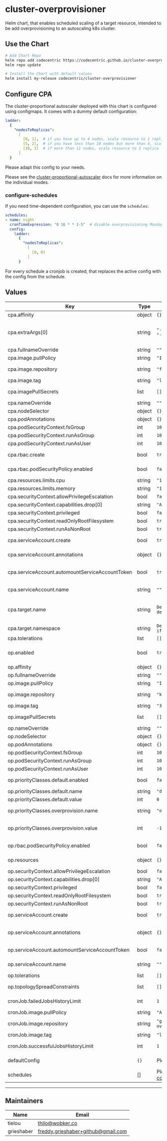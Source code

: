 # cluster-overprovisioner
Helm chart, that enables scheduled scaling of a target resource, intended to be add overprovisioning to an autoscaling k8s cluster.

## Use the Chart

```bash
# Add Chart Repo
helm repo add codecentric https://codecentric.github.io/cluster-overprovisioner
helm repo update

# Install the Chart with default values
helm install my-release codecentric/cluster-overprovisioner
```

## Configure CPA

The cluster-proportional autoscaler deployed with this chart is configured using configmaps. It comes with a dummy default configuration:
```yaml
ladder:
  {
    "nodesToReplicas":
      [
        [0, 1],  # if you have up to 4 nodes, scale resource to 1 replica
        [5, 2],  # if you have less than 10 nodes but more than 4, scale resource to 2 replica
        [10, 3]  # if more than 11 nodes, scale resource to 3 replica
      ]
  }
```
Please adapt this config to your needs.

Please see the [cluster-proportional-autoscaler](https://github.com/kubernetes-sigs/cluster-proportional-autoscaler#control-patterns-and-configmap-formats) docs for more information on the individual modes.

### configure-schedules
If you need time-dependent configuration, you can use the `schedules`:
```yaml
schedules:
- name: night
  cronTimeExpression: "0 16 * * 1-5"  # disable overprovisioning Monday - Friday from 6pm
  config:
    ladder:
      {
        "nodesToReplicas":
          [
            [0, 0]
          ]
      }
```

For every schedule a cronjob is created, that replaces the active config with the config from the schedule.

## Values

| Key | Type | Default | Description |
|-----|------|---------|-------------|
| cpa.affinity | object | `{}` | PodAffinity of the cpa Pod |
| cpa.extraArgs[0] | string | `"--logtostderr=true"` <br /> `"--v=2"` | Additional args for the cpa (refer to [cluster-proportional-autoscaler/README.md](https://github.com/kubernetes-sigs/cluster-proportional-autoscaler#readme) for more information) |
| cpa.fullnameOverride | string | `""` |  |
| cpa.image.pullPolicy | string | `"IfNotPresent"` | ImagePullPolicy |
| cpa.image.repository | string | `"freddyfroehlich/cpa-dirty"` | Name of the image to be used for cpa (\<repo>/\<image>) |
| cpa.image.tag | string | `"latest"` | Docker tag |
| cpa.imagePullSecrets | list | `[]` | PullSecrets, if pulling from a private registry |
| cpa.nameOverride | string | `""` |  |
| cpa.nodeSelector | object | `{}` | NodeSelector of the cpa Pod |
| cpa.podAnnotations | object | `{}` | Annotations to add to the cpa Pod |
| cpa.podSecurityContext.fsGroup | int | `1000` |  |
| cpa.podSecurityContext.runAsGroup | int | `1000` |  |
| cpa.podSecurityContext.runAsUser | int | `1000` |  |
| cpa.rbac.create | bool | `true` | Specifies whether RBAC-Ressources should be created |
| cpa.rbac.podSecurityPolicy.enabled | bool | `false` | Specifies whether a PSP should be created |
| cpa.resources.limits.cpu | string | `"100m"` | CPU Limit for cpa-Pod |
| cpa.resources.limits.memory | string | `"128Mi"` | Memory Limit for cpa-Pod |
| cpa.securityContext.allowPrivilegeEscalation | bool | `false` | Allow privilege escalation |
| cpa.securityContext.capabilities.drop[0] | string | `"ALL"` | Capabilities to drop |
| cpa.securityContext.privileged | bool | `false` | Run pod privileged |
| cpa.securityContext.readOnlyRootFilesystem | bool | `true` | Mount FS read-only |
| cpa.securityContext.runAsNonRoot | bool | `true` | Run pod as non-root user |
| cpa.serviceAccount.create | bool | `true` | Specifies whether a service account should be created |
| cpa.serviceAccount.annotations | object | `{}` | Annotations to add to the service account |
| cpa.serviceAccount.automountServiceAccountToken | bool | `true` | Mount ServiceAccount-Token (true, because cpa accesses kube-api) |
| cpa.serviceAccount.name | string | `""` | Name of the Service Account to use |
| cpa.target.name | string | `Defaults to the op-deployment, if enabled.` | Name of the scalable-resource, that should be scaled by the cpa. Must be in form of `<resource-type>/<resource-name>` |
| cpa.target.namespace | string | `Default to the op-namespace, if enabled.` | Namespace of the target resource |
| cpa.tolerations | list | `[]` | Tolerations of the cpa Pod |
| op.enabled | bool | `true` | Specifies, whether the default overprovisioning Deployment should be used. |
| op.affinity | object | `{}` | PodAffinity of the cpa Pod |
| op.fullnameOverride | string | `""` |  |
| op.image.pullPolicy | string | `"IfNotPresent"` | ImagePullPolicy |
| op.image.repository | string | `"k8s.gcr.io/pause"` | Image of the overprovisioning deployment |
| op.image.tag | string | `"3.2"` | Docker tag |
| op.imagePullSecrets | list | `[]` | PullSecrets, if pulling from a private registry |
| op.nameOverride | string | `""` |  |
| op.nodeSelector | object | `{}` | NodeSelector of op Pod |
| op.podAnnotations | object | `{}` | Annotations to add to the op Pod |
| op.podSecurityContext.fsGroup | int | `1000` |  |
| op.podSecurityContext.runAsGroup | int | `1000` |  |
| op.podSecurityContext.runAsUser | int | `1000` |  |
| op.priorityClasses.default.enabled | bool | `false` | Specifies, whether a default priorityClass should be created |
| op.priorityClasses.default.name | string | `"default"` | Name of the default priorityClass |
| op.priorityClasses.default.value | int | `0` | Priority of the default priorityClass |
| op.priorityClasses.overprovision.name | string | `"overprovision"` | Name of the overprovisioning priorityClass |
| op.priorityClasses.overprovision.value | int | `-1` | Priority of the default priorityClass (intended to by lower than `op.priorityClasses.default.value`) |
| op.rbac.podSecurityPolicy.enabled | bool | `false` | Specifies whether a PSP should be created |
| op.resources | object | `{}` | Resource-information for the op Deployment |
| op.securityContext.allowPrivilegeEscalation | bool | `false` | Allow privilege escalation |
| op.securityContext.capabilities.drop[0] | string | `"ALL"` | `"ALL"` | Capabilities to drop |
| op.securityContext.privileged | bool | `false` | Run pod privileged |
| op.securityContext.readOnlyRootFilesystem | bool | `true` | Mount FS read-only |
| op.securityContext.runAsNonRoot | bool | `true` | Run pod as non-root user |
| op.serviceAccount.create | bool | `true` | Specifies whether a service account should be created |
| op.serviceAccount.annotations | object | `{}` | Mount ServiceAccount-Token (true, because cpa accesses kube-api)|
| op.serviceAccount.automountServiceAccountToken | bool | `false` | Annotations to add to the service account |
| op.serviceAccount.name | string | `""` | Name of the Service Account to use  |
| op.tolerations | list | `[]` | Tolerations of the cpa Pod |
| op.topologySpreadConstraints | list | `[]` | topologySpreadConstraints of the op Pod |
| cronJob.failedJobsHistoryLimit | int | `1` | Specifies, how many failed Jobs should be kept |
| cronJob.image.pullPolicy | string | `"Always"` | ImagePullPolicy |
| cronJob.image.repository | string | `"ghcr.io/codecentric/cluster-overprovisioner-helper"` | Image used to executed the cronjob |
| cronJob.image.tag | string | `"latest"` | Docker tag |
| cronJob.successfulJobsHistoryLimit | int | `1` | Specifies, how many successfull Jobs should be kept |
| defaultConfig | `{}` | Please refer to [default-config](#default) | Config to be used as the default config (see [cpa-config](#configure-cpa)) |
| schedules | [] | Please refer to [scheduler-config](#configure-schedules) | Configure a list of schedules, that used be created |
----------------------------------------------

## Maintainers

| Name | Email |
| ---- | ------ |
| tielou | thilo@wobker.co |
| grieshaber | freddy.grieshaber+github@gmail.com |
